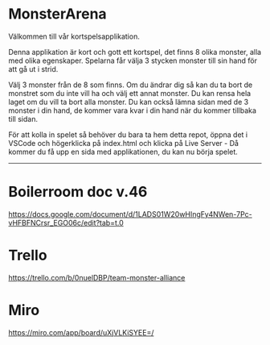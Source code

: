 # MonsterArena

Välkommen till vår kortspelsapplikation.

Denna applikation är kort och gott ett kortspel, det finns 8 olika monster, alla med olika egenskaper. Spelarna får välja 3 stycken monster till sin hand för att gå ut i strid.

Välj 3 monster från de 8 som finns. Om du ändrar dig så kan du ta bort de monstret som du inte vill ha och välj ett annat monster. Du kan rensa hela laget om du vill ta bort alla monster.
Du kan också lämna sidan med de 3 monster i din hand, de kommer vara kvar i din hand när du kommer tillbaka till sidan.


För att kolla in spelet så behöver du bara ta hem detta repot, öppna det i VSCode och högerklicka på index.html och klicka på Live Server - Då kommer du få upp en sida med applikationen, du kan nu börja spelet.




-------------------------------------------------------------------------------------------------------


# Boilerroom doc v.46
https://docs.google.com/document/d/1LADS01W20wHIngFy4NWen-7Pc-vHFBFNCrsr_EGO06c/edit?tab=t.0

# Trello
https://trello.com/b/0nuelDBP/team-monster-alliance

# Miro
https://miro.com/app/board/uXjVLKiSYEE=/

